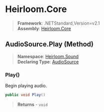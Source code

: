 # Heirloom.Core

> **Framework**: .NETStandard,Version=v2.1  
> **Assembly**: [Heirloom.Core][0]

## AudioSource.Play (Method)

> **Namespace**: [Heirloom.Sound][0]  
> **Declaring Type**: [AudioSource][1]

### Play()

Begin playing audio.

```cs
public void Play()
```

> **Returns** - `void`

[0]: ../../../Heirloom.Core.md
[1]: ../AudioSource.md
